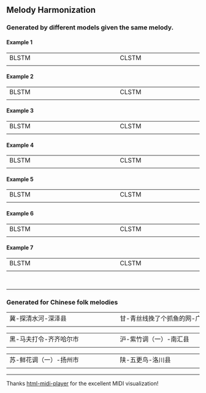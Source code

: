 
## Melody Harmonization

### Generated by different models given the same melody.

#### Example 1

<div style="text-align: center">
<table>
    <tr>
        <td>BLSTM</td> 
        <td>CLSTM</td> 
        <td>DQN</td> 
   </tr>
    <tr>
  		<td>
        <div style="width: 17em"></div>
        <div>
        <midi-visualizer type="piano-roll" id="myVisualizer11" src="https://tayjsl97.github.io/demos/tnnls_music/1_BLSTM_reelsu-z4_5.mid"></midi-visualizer>
        <midi-player src="https://tayjsl97.github.io/demos/tnnls_music/1_BLSTM_reelsu-z4_5.mid" sound-font visualizer="#myVisualizer11" id="myPlayer1">
        </midi-player>
        </div>
        </td> 
        <td>
        <div style="width: 17em"></div>
        <div>
        <midi-visualizer type="piano-roll" id="myVisualizer12" src="https://tayjsl97.github.io/demos/tnnls_music/1_CLSTM_reelsu-z4_5.mid"></midi-visualizer>
        <midi-player src="https://tayjsl97.github.io/demos/tnnls_music/1_CLSTM_reelsu-z4_5.mid" sound-font visualizer="#myVisualizer12" id="myPlayer1">
        </midi-player>
        </div>
        </td> 
        <td>
        <div style="width: 17em"></div>
        <div>
        <midi-visualizer type="piano-roll" id="myVisualizer13" src="https://tayjsl97.github.io/demos/tnnls_music/1_DQN_reelsu-z4_5.mid"></midi-visualizer>
        <midi-player src="https://tayjsl97.github.io/demos/tnnls_music/1_DQN_reelsu-z4_5.mid" sound-font visualizer="#myVisualizer13" id="myPlayer1">
        </midi-player>
        </div>
        </td> 
    </tr>
</table>
</div>

#### Example 2

<div style="text-align: center">
<table>
    <tr>
        <td>BLSTM</td> 
        <td>CLSTM</td> 
        <td>DQN</td> 
   </tr>
    <tr>
  		<td>
        <div style="width: 17em"></div>
        <div>
        <midi-visualizer type="piano-roll" id="myVisualizer21" src="https://tayjsl97.github.io/demos/tnnls_music/2_BLSTM_xmas4_5.mid"></midi-visualizer>
        <midi-player src="https://tayjsl97.github.io/demos/tnnls_music/2_BLSTM_xmas4_5.mid" sound-font visualizer="#myVisualizer21" id="myPlayer1">
        </midi-player>
        </div>
        </td> 
        <td>
        <div style="width: 17em"></div>
        <div>
        <midi-visualizer type="piano-roll" id="myVisualizer22" src="https://tayjsl97.github.io/demos/tnnls_music/2_CLSTM_xmas4_5.mid"></midi-visualizer>
        <midi-player src="https://tayjsl97.github.io/demos/tnnls_music/2_CLSTM_xmas4_5.mid" sound-font visualizer="#myVisualizer22" id="myPlayer1">
        </midi-player>
        </div>
        </td> 
        <td>
        <div style="width: 17em"></div>
        <div>
        <midi-visualizer type="piano-roll" id="myVisualizer23" src="https://tayjsl97.github.io/demos/tnnls_music/2_DQN_xmas4_5.mid"></midi-visualizer>
        <midi-player src="https://tayjsl97.github.io/demos/tnnls_music/2_DQN_xmas4_5.mid" sound-font visualizer="#myVisualizer23" id="myPlayer1">
        </midi-player>
        </div>
        </td> 
    </tr>
</table>
</div>

#### Example 3

<div style="text-align: center">
<table>
    <tr>
        <td>BLSTM</td> 
        <td>CLSTM</td> 
        <td>DQN</td> 
   </tr>
    <tr>
  		<td>
        <div style="width: 17em"></div>
        <div>
        <midi-visualizer type="piano-roll" id="myVisualizer31" src="https://tayjsl97.github.io/demos/tnnls_music/3_BLSTM_waltzes2_5.mid"></midi-visualizer>
        <midi-player src="https://tayjsl97.github.io/demos/tnnls_music/3_BLSTM_waltzes2_5.mid" sound-font visualizer="#myVisualizer31" id="myPlayer1">
        </midi-player>
        </div>
        </td> 
        <td>
        <div style="width: 17em"></div>
        <div>
        <midi-visualizer type="piano-roll" id="myVisualizer32" src="https://tayjsl97.github.io/demos/tnnls_music/3_CLSTM_waltzes2_5.mid"></midi-visualizer>
        <midi-player src="https://tayjsl97.github.io/demos/tnnls_music/3_CLSTM_waltzes2_5.mid" sound-font visualizer="#myVisualizer32" id="myPlayer1">
        </midi-player>
        </div>
        </td> 
        <td>
        <div style="width: 17em"></div>
        <div>
        <midi-visualizer type="piano-roll" id="myVisualizer33" src="https://tayjsl97.github.io/demos/tnnls_music/3_DQN_waltzes2_5.mid"></midi-visualizer>
        <midi-player src="https://tayjsl97.github.io/demos/tnnls_music/3_DQN_waltzes2_5.mid" sound-font visualizer="#myVisualizer33" id="myPlayer1">
        </midi-player>
        </div>
        </td> 
    </tr>
</table>
</div>

#### Example 4

<div style="text-align: center">
<table>
    <tr>
        <td>BLSTM</td> 
        <td>CLSTM</td> 
        <td>DQN</td> 
   </tr>
    <tr>
  		<td>
        <div style="width: 17em"></div>
        <div>
        <midi-visualizer type="piano-roll" id="myVisualizer41" src="https://tayjsl97.github.io/demos/tnnls_music/4_BLSTM_slip2_5.mid"></midi-visualizer>
        <midi-player src="https://tayjsl97.github.io/demos/tnnls_music/4_BLSTM_slip2_5.mid" sound-font visualizer="#myVisualizer41" id="myPlayer1">
        </midi-player>
        </div>
        </td> 
        <td>
        <div style="width: 17em"></div>
        <div>
        <midi-visualizer type="piano-roll" id="myVisualizer42" src="https://tayjsl97.github.io/demos/tnnls_music/4_CLSTM_slip2_5.mid"></midi-visualizer>
        <midi-player src="https://tayjsl97.github.io/demos/tnnls_music/4_CLSTM_slip2_5.mid" sound-font visualizer="#myVisualizer42" id="myPlayer1">
        </midi-player>
        </div>
        </td> 
        <td>
        <div style="width: 17em"></div>
        <div>
        <midi-visualizer type="piano-roll" id="myVisualizer43" src="https://tayjsl97.github.io/demos/tnnls_music/4_DQN_slip2_5.mid"></midi-visualizer>
        <midi-player src="https://tayjsl97.github.io/demos/tnnls_music/4_DQN_slip2_5.mid" sound-font visualizer="#myVisualizer43" id="myPlayer1">
        </midi-player>
        </div>
        </td> 
    </tr>
</table>
</div>

#### Example 5

<div style="text-align: center">
<table>
    <tr>
        <td>BLSTM</td> 
        <td>CLSTM</td> 
        <td>DQN</td> 
   </tr>
    <tr>
  		<td>
        <div style="width: 17em"></div>
        <div>
        <midi-visualizer type="piano-roll" id="myVisualizer51" src="https://tayjsl97.github.io/demos/tnnls_music/5_BLSTM_Yesterday Once More_5.mid"></midi-visualizer>
        <midi-player src="https://tayjsl97.github.io/demos/tnnls_music/5_BLSTM_Yesterday Once More_5.mid" sound-font visualizer="#myVisualizer51" id="myPlayer1">
        </midi-player>
        </div>
        </td> 
        <td>
        <div style="width: 17em"></div>
        <div>
        <midi-visualizer type="piano-roll" id="myVisualizer52" src="https://tayjsl97.github.io/demos/tnnls_music/5_CLSTM_Yesterday Once More_5.mid"></midi-visualizer>
        <midi-player src="https://tayjsl97.github.io/demos/tnnls_music/5_CLSTM_Yesterday Once More_5.mid" sound-font visualizer="#myVisualizer52" id="myPlayer1">
        </midi-player>
        </div>
        </td> 
        <td>
        <div style="width: 17em"></div>
        <div>
        <midi-visualizer type="piano-roll" id="myVisualizer53" src="https://tayjsl97.github.io/demos/tnnls_music/5_DQN_Yesterday Once More_5.mid"></midi-visualizer>
        <midi-player src="https://tayjsl97.github.io/demos/tnnls_music/5_DQN_Yesterday Once More_5.mid" sound-font visualizer="#myVisualizer53" id="myPlayer1">
        </midi-player>
        </div>
        </td> 
    </tr>
</table>
</div>

#### Example 6

<div style="text-align: center">
<table>
    <tr>
        <td>BLSTM</td> 
        <td>CLSTM</td> 
        <td>DQN</td> 
   </tr>
    <tr>
  		<td>
        <div style="width: 17em"></div>
        <div>
        <midi-visualizer type="piano-roll" id="myVisualizer61" src="https://tayjsl97.github.io/demos/tnnls_music/6_BLSTM_You Light Up My Life_0.mid"></midi-visualizer>
        <midi-player src="https://tayjsl97.github.io/demos/tnnls_music/6_BLSTM_You Light Up My Life_0.mid" sound-font visualizer="#myVisualizer61" id="myPlayer1">
        </midi-player>
        </div>
        </td> 
        <td>
        <div style="width: 17em"></div>
        <div>
        <midi-visualizer type="piano-roll" id="myVisualizer62" src="https://tayjsl97.github.io/demos/tnnls_music/6_CLSTM_You Light Up My Life_0.mid"></midi-visualizer>
        <midi-player src="https://tayjsl97.github.io/demos/tnnls_music/6_CLSTM_You Light Up My Life_0.mid" sound-font visualizer="#myVisualizer62" id="myPlayer1">
        </midi-player>
        </div>
        </td> 
        <td>
        <div style="width: 17em"></div>
        <div>
        <midi-visualizer type="piano-roll" id="myVisualizer63" src="https://tayjsl97.github.io/demos/tnnls_music/6_DQN_You Light Up My Life_0.mid"></midi-visualizer>
        <midi-player src="https://tayjsl97.github.io/demos/tnnls_music/6_DQN_You Light Up My Life_0.mid" sound-font visualizer="#myVisualizer63" id="myPlayer1">
        </midi-player>
        </div>
        </td> 
    </tr>
</table>
</div>

#### Example 7

<div style="text-align: center">
<table>
    <tr>
        <td>BLSTM</td> 
        <td>CLSTM</td> 
        <td>DQN</td> 
   </tr>
    <tr>
  		<td>
        <div style="width: 17em"></div>
        <div>
        <midi-visualizer type="piano-roll" id="myVisualizer71" src="https://tayjsl97.github.io/demos/tnnls_music/7_BLSTM_Vilia from 'The Merry Widow'_0.mid"></midi-visualizer>
        <midi-player src="https://tayjsl97.github.io/demos/tnnls_music/7_BLSTM_Vilia from 'The Merry Widow'_0.mid" sound-font visualizer="#myVisualizer71" id="myPlayer1">
        </midi-player>
        </div>
        </td> 
        <td>
        <div style="width: 17em"></div>
        <div>
        <midi-visualizer type="piano-roll" id="myVisualizer72" src="https://tayjsl97.github.io/demos/tnnls_music/7_CLSTM_Vilia from 'The Merry Widow'_0.mid"></midi-visualizer>
        <midi-player src="https://tayjsl97.github.io/demos/tnnls_music/7_CLSTM_Vilia from 'The Merry Widow'_0.mid" sound-font visualizer="#myVisualizer72" id="myPlayer1">
        </midi-player>
        </div>
        </td> 
        <td>
        <div style="width: 17em"></div>
        <div>
        <midi-visualizer type="piano-roll" id="myVisualizer73" src="https://tayjsl97.github.io/demos/tnnls_music/7_DQN_Vilia from 'The Merry Widow'_0.mid"></midi-visualizer>
        <midi-player src="https://tayjsl97.github.io/demos/tnnls_music/7_DQN_Vilia from 'The Merry Widow'_0.mid" sound-font visualizer="#myVisualizer73" id="myPlayer1">
        </midi-player>
        </div>
        </td> 
    </tr>
</table>
</div>

<br>

---


### Generated for Chinese folk melodies

<div style="text-align: center">
<table>
    <tr>
        <td>冀-探清水河-深泽县</td> 
        <td>甘-青丝线挽了个抓鱼的网-广河县</td> 
        <td>桂-鸭嘴哪有鸡嘴尖-全州县</td> 
   </tr>
    <tr>
  		<td>
        <div style="width: 17em"></div>
        <div>
        <midi-visualizer type="piano-roll" id="fcVisualizer1" src="https://tayjsl97.github.io/demos/tnnls_music/1_冀-0729探清水河-深泽县.mid"></midi-visualizer>
        <midi-player src="https://tayjsl97.github.io/demos/tnnls_music/1_冀-0729探清水河-深泽县.mid" sound-font visualizer="#fcVisualizer1" id="myPlayer1">
        </midi-player>
        </div>
        </td> 
        <td>
        <div style="width: 17em"></div>
        <div>
        <midi-visualizer type="piano-roll" id="fcVisualizer2" src="https://tayjsl97.github.io/demos/tnnls_music/2_甘-0790青丝线挽了个抓鱼的网-广河县.mid"></midi-visualizer>
        <midi-player src="https://tayjsl97.github.io/demos/tnnls_music/2_甘-0790青丝线挽了个抓鱼的网-广河县.mid" sound-font visualizer="#fcVisualizer2" id="myPlayer1">
        </midi-player>
        </div>
        </td> 
        <td>
        <div style="width: 17em"></div>
        <div>
        <midi-visualizer type="piano-roll" id="fcVisualizer3" src="https://tayjsl97.github.io/demos/tnnls_music/3_桂-0577鸭嘴哪有鸡嘴尖-全州县.mid"></midi-visualizer>
        <midi-player src="https://tayjsl97.github.io/demos/tnnls_music/3_桂-0577鸭嘴哪有鸡嘴尖-全州县.mid" sound-font visualizer="#fcVisualizer3" id="myPlayer1">
        </midi-player>
        </div>
        </td> 
    </tr>
</table>
</div>


<div style="text-align: center">
<table>
    <tr>
        <td>黑-马夫打令-齐齐哈尔市</td> 
        <td>沪-紫竹调（一）-南汇县</td> 
        <td>鲁-打秋千-青州市</td> 
   </tr>
    <tr>
  		<td>
        <div style="width: 17em"></div>
        <div>
        <midi-visualizer type="piano-roll" id="fcVisualizer4" src="https://tayjsl97.github.io/demos/tnnls_music/4_黑-1101-马夫打令-齐齐哈尔市.mid"></midi-visualizer>
        <midi-player src="https://tayjsl97.github.io/demos/tnnls_music/4_黑-1101-马夫打令-齐齐哈尔市.mid" sound-font visualizer="#fcVisualizer4" id="myPlayer1">
        </midi-player>
        </div>
        </td> 
        <td>
        <div style="width: 17em"></div>
        <div>
        <midi-visualizer type="piano-roll" id="fcVisualizer5" src="https://tayjsl97.github.io/demos/tnnls_music/5_沪-0521紫竹调（一）-南汇县.mid"></midi-visualizer>
        <midi-player src="https://tayjsl97.github.io/demos/tnnls_music/5_沪-0521紫竹调（一）-南汇县.mid" sound-font visualizer="#fcVisualizer5" id="myPlayer1">
        </midi-player>
        </div>
        </td> 
        <td>
        <div style="width: 17em"></div>
        <div>
        <midi-visualizer type="piano-roll" id="fcVisualizer6" src="https://tayjsl97.github.io/demos/tnnls_music/6_鲁-497-打秋千-青州市.mid"></midi-visualizer>
        <midi-player src="https://tayjsl97.github.io/demos/tnnls_music/6_鲁-497-打秋千-青州市.mid" sound-font visualizer="#fcVisualizer6" id="myPlayer1">
        </midi-player>
        </div>
        </td> 
    </tr>
</table>
</div>


<div style="text-align: center">
<table>
    <tr>
        <td>苏-鲜花调（一）-扬州市</td> 
        <td>陕-五更鸟-洛川县</td> 
        <td>吉-农事打令-安图县</td> 
   </tr>
    <tr>
  		<td>
        <div style="width: 17em"></div>
        <div>
        <midi-visualizer type="piano-roll" id="fcVisualizer7" src="https://tayjsl97.github.io/demos/tnnls_music/7_苏-0800鲜花调（一）-扬州市.mid"></midi-visualizer>
        <midi-player src="https://tayjsl97.github.io/demos/tnnls_music/7_苏-0800鲜花调（一）-扬州市.mid" sound-font visualizer="#fcVisualizer7" id="myPlayer1">
        </midi-player>
        </div>
        </td> 
        <td>
        <div style="width: 17em"></div>
        <div>
        <midi-visualizer type="piano-roll" id="fcVisualizer8" src="https://tayjsl97.github.io/demos/tnnls_music/8_陕-0344五更鸟-洛川县.mid"></midi-visualizer>
        <midi-player src="https://tayjsl97.github.io/demos/tnnls_music/8_陕-0344五更鸟-洛川县.mid" sound-font visualizer="#fcVisualizer8" id="myPlayer1">
        </midi-player>
        </div>
        </td> 
        <td>
        <div style="width: 17em"></div>
        <div>
        <midi-visualizer type="piano-roll" id="fcVisualizer9" src="https://tayjsl97.github.io/demos/tnnls_music/9-吉-0333农事打令-安图县.mid"></midi-visualizer>
        <midi-player src="https://tayjsl97.github.io/demos/tnnls_music/9-吉-0333农事打令-安图县.mid" sound-font visualizer="#fcVisualizer9" id="myPlayer1">
        </midi-player>
        </div>
        </td> 
    </tr>
</table>
</div>


---
Thanks [html-midi-player](https://cifkao.github.io/html-midi-player/) for the excellent MIDI visualization!

